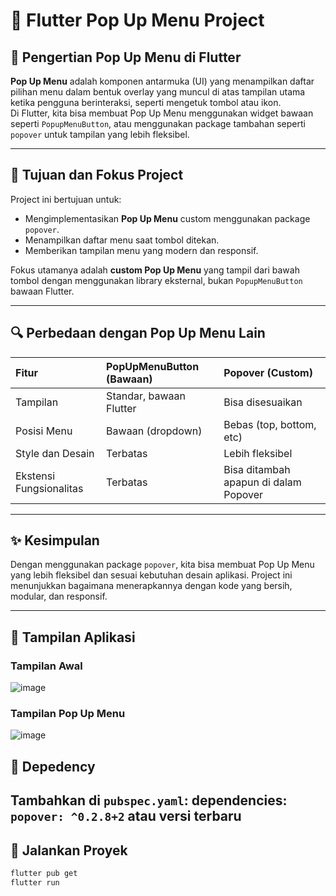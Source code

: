 # 📱 Flutter Pop Up Menu Project

## 📖 Pengertian Pop Up Menu di Flutter
**Pop Up Menu** adalah komponen antarmuka (UI) yang menampilkan daftar pilihan menu dalam bentuk overlay yang muncul di atas tampilan utama ketika pengguna berinteraksi, seperti mengetuk tombol atau ikon.  
Di Flutter, kita bisa membuat Pop Up Menu menggunakan widget bawaan seperti `PopupMenuButton`, atau menggunakan package tambahan seperti `popover` untuk tampilan yang lebih fleksibel.

---

## 🎯 Tujuan dan Fokus Project
Project ini bertujuan untuk:
- Mengimplementasikan **Pop Up Menu** custom menggunakan package `popover`.
- Menampilkan daftar menu saat tombol ditekan.
- Memberikan tampilan menu yang modern dan responsif.

Fokus utamanya adalah **custom Pop Up Menu** yang tampil dari bawah tombol dengan menggunakan library eksternal, bukan `PopupMenuButton` bawaan Flutter.

---

## 🔍 Perbedaan dengan Pop Up Menu Lain
| Fitur                         | PopUpMenuButton (Bawaan) | Popover (Custom) |
|:-----------------------------|:------------------------|:----------------|
| Tampilan                      | Standar, bawaan Flutter   | Bisa disesuaikan |
| Posisi Menu                   | Bawaan (dropdown)         | Bebas (top, bottom, etc) |
| Style dan Desain              | Terbatas                  | Lebih fleksibel |
| Ekstensi Fungsionalitas       | Terbatas                  | Bisa ditambah apapun di dalam Popover |

---

## ✨ Kesimpulan
Dengan menggunakan package `popover`, kita bisa membuat Pop Up Menu yang lebih fleksibel dan sesuai kebutuhan desain aplikasi. Project ini menunjukkan bagaimana menerapkannya dengan kode yang bersih, modular, dan responsif.

---

## 📸 Tampilan Aplikasi
### Tampilan Awal
![image](https://github.com/user-attachments/assets/2dea4c86-dd5c-40e8-b232-b7503d7ca27a)

### Tampilan Pop Up Menu
![image](https://github.com/user-attachments/assets/29b44422-851e-440b-8c69-c9884b99dfdb)

## 🔧 Depedency
Tambahkan di `pubspec.yaml`: dependencies: `popover: ^0.2.8+2`  atau versi terbaru
---  
  

## 🚀 Jalankan Proyek

```bash
flutter pub get
flutter run



